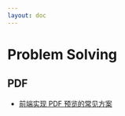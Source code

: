 ```yaml
---
layout: doc
---
```


# Problem Solving

## PDF

- [前端实现 PDF 预览的常见方案](https://juejin.cn/post/7143088940953075743#heading-6)

